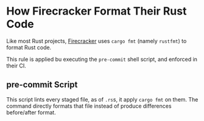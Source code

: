 # How Firecracker Format Their Rust Code

Like most Rust projects,
[Firecracker](https://github.com/firecracker-microvm/firecracker/) uses
`cargo fmt` (namely `rustfmt`) to format Rust code.

This rule is applied bu executing the `pre-commit` shell script, and enforced in
their CI.

## pre-commit Script

This script lints every staged file, as of `.rs`s, it apply `cargo fmt` on them.
The command directly formats that file instead of produce differences
before/after format.
